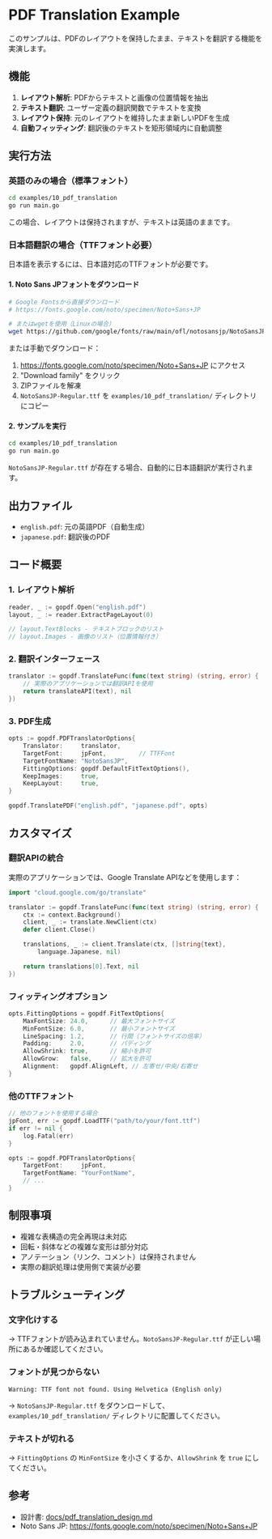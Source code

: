 # PDF Translation Example

このサンプルは、PDFのレイアウトを保持したまま、テキストを翻訳する機能を実演します。

## 機能

1. **レイアウト解析**: PDFからテキストと画像の位置情報を抽出
2. **テキスト翻訳**: ユーザー定義の翻訳関数でテキストを変換
3. **レイアウト保持**: 元のレイアウトを維持したまま新しいPDFを生成
4. **自動フィッティング**: 翻訳後のテキストを矩形領域内に自動調整

## 実行方法

### 英語のみの場合（標準フォント）

```bash
cd examples/10_pdf_translation
go run main.go
```

この場合、レイアウトは保持されますが、テキストは英語のままです。

### 日本語翻訳の場合（TTFフォント必要）

日本語を表示するには、日本語対応のTTFフォントが必要です。

#### 1. Noto Sans JPフォントをダウンロード

```bash
# Google Fontsから直接ダウンロード
# https://fonts.google.com/noto/specimen/Noto+Sans+JP

# またはwgetを使用（Linuxの場合）
wget https://github.com/google/fonts/raw/main/ofl/notosansjp/NotoSansJP%5Bwght%5D.ttf -O NotoSansJP-Regular.ttf
```

または手動でダウンロード：
1. https://fonts.google.com/noto/specimen/Noto+Sans+JP にアクセス
2. "Download family" をクリック
3. ZIPファイルを解凍
4. `NotoSansJP-Regular.ttf` を `examples/10_pdf_translation/` ディレクトリにコピー

#### 2. サンプルを実行

```bash
cd examples/10_pdf_translation
go run main.go
```

`NotoSansJP-Regular.ttf` が存在する場合、自動的に日本語翻訳が実行されます。

## 出力ファイル

- `english.pdf`: 元の英語PDF（自動生成）
- `japanese.pdf`: 翻訳後のPDF

## コード概要

### 1. レイアウト解析

```go
reader, _ := gopdf.Open("english.pdf")
layout, _ := reader.ExtractPageLayout(0)

// layout.TextBlocks - テキストブロックのリスト
// layout.Images - 画像のリスト（位置情報付き）
```

### 2. 翻訳インターフェース

```go
translator := gopdf.TranslateFunc(func(text string) (string, error) {
    // 実際のアプリケーションでは翻訳APIを使用
    return translateAPI(text), nil
})
```

### 3. PDF生成

```go
opts := gopdf.PDFTranslatorOptions{
    Translator:     translator,
    TargetFont:     jpFont,         // TTFFont
    TargetFontName: "NotoSansJP",
    FittingOptions: gopdf.DefaultFitTextOptions(),
    KeepImages:     true,
    KeepLayout:     true,
}

gopdf.TranslatePDF("english.pdf", "japanese.pdf", opts)
```

## カスタマイズ

### 翻訳APIの統合

実際のアプリケーションでは、Google Translate APIなどを使用します：

```go
import "cloud.google.com/go/translate"

translator := gopdf.TranslateFunc(func(text string) (string, error) {
    ctx := context.Background()
    client, _ := translate.NewClient(ctx)
    defer client.Close()

    translations, _ := client.Translate(ctx, []string{text},
        language.Japanese, nil)

    return translations[0].Text, nil
})
```

### フィッティングオプション

```go
opts.FittingOptions = gopdf.FitTextOptions{
    MaxFontSize: 24.0,      // 最大フォントサイズ
    MinFontSize: 6.0,       // 最小フォントサイズ
    LineSpacing: 1.2,       // 行間（フォントサイズの倍率）
    Padding:     2.0,       // パディング
    AllowShrink: true,      // 縮小を許可
    AllowGrow:   false,     // 拡大を許可
    Alignment:   gopdf.AlignLeft, // 左寄せ/中央/右寄せ
}
```

### 他のTTFフォント

```go
// 他のフォントを使用する場合
jpFont, err := gopdf.LoadTTF("path/to/your/font.ttf")
if err != nil {
    log.Fatal(err)
}

opts := gopdf.PDFTranslatorOptions{
    TargetFont:     jpFont,
    TargetFontName: "YourFontName",
    // ...
}
```

## 制限事項

- 複雑な表構造の完全再現は未対応
- 回転・斜体などの複雑な変形は部分対応
- アノテーション（リンク、コメント）は保持されません
- 実際の翻訳処理は使用側で実装が必要

## トラブルシューティング

### 文字化けする

→ TTFフォントが読み込まれていません。`NotoSansJP-Regular.ttf` が正しい場所にあるか確認してください。

### フォントが見つからない

```
Warning: TTF font not found. Using Helvetica (English only)
```

→ `NotoSansJP-Regular.ttf` をダウンロードして、`examples/10_pdf_translation/` ディレクトリに配置してください。

### テキストが切れる

→ `FittingOptions` の `MinFontSize` を小さくするか、`AllowShrink` を `true` にしてください。

## 参考

- 設計書: [docs/pdf_translation_design.md](../../docs/pdf_translation_design.md)
- Noto Sans JP: https://fonts.google.com/noto/specimen/Noto+Sans+JP
